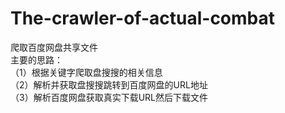 # The-crawler-of-actual-combat
爬取百度网盘共享文件<br/>
主要的思路：<br/>
（1）根据关键字爬取盘搜搜的相关信息<br/>
（2）解析并获取盘搜搜跳转到百度网盘的URL地址<br/>
（3）解析百度网盘获取真实下载URL然后下载文件<br/>
